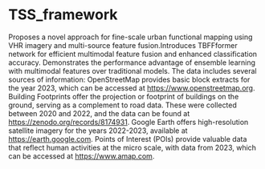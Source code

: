 # TSS_framework
Proposes a novel approach for fine-scale urban functional mapping using VHR imagery and multi-source feature fusion.Introduces TBFFformer network for efficient multimodal feature fusion and enhanced classification accuracy. Demonstrates the performance advantage of ensemble learning with multimodal features over traditional models.
The data includes several sources of information:
OpenStreetMap provides basic block extracts for the year 2023, which can be accessed at https://www.openstreetmap.org.
Building Footprints offer the projection or footprint of buildings on the ground, serving as a complement to road data. These were collected between 2020 and 2022, and the data can be found at https://zenodo.org/records/8174931.
Google Earth offers high-resolution satellite imagery for the years 2022-2023, available at https://earth.google.com.
Points of Interest (POIs) provide valuable data that reflect human activities at the micro scale, with data from 2023, which can be accessed at https://www.amap.com.
